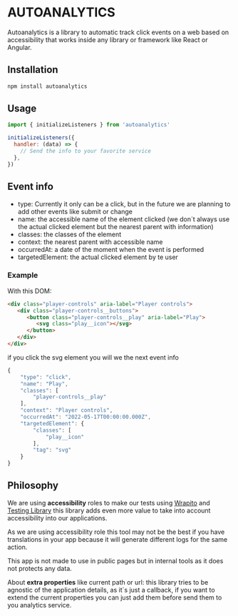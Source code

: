 # AUTOANALYTICS
Autoanalytics is a library to automatic track click events on a web based on accessibility that works inside any library or framework like React or Angular.



## Installation
```bash
npm install autoanalytics
```


## Usage
```js
import { initializeListeners } from 'autoanalytics'

initializeListeners({
  handler: (data) => {
    // Send the info to your favorite service
  },
})
```

## Event info

- type: Currently it only can be a click, but in the future we are planning to add other events like submit or change
- name: the accessible name of the element clicked (we don´t always use the actual clicked element but the nearest parent with information)
- classes: the classes of the element
- context: the nearest parent with accessible name
- occurredAt: a date of the moment when the event is performed
- targetedElement: the actual clicked element by te user


### Example
With this DOM:

```html
<div class="player-controls" aria-label="Player controls">
   <div class="player-controls__buttons">
      <button class="player-controls__play" aria-label="Play">
         <svg class="play__icon"></svg>
      </button>
   </div>
</div>
```

if you click the svg element you will we the next event info

```js
{
    "type": "click",
    "name": "Play",
    "classes": [
        "player-controls__play"
    ],
    "context": "Player controls",
    "occurredAt": "2022-05-17T00:00:00.000Z",
    "targetedElement": {
        "classes": [
            "play__icon"
        ],
        "tag": "svg"
    }
}
```



## Philosophy

We are using **accessibility** roles to make our tests using [Wrapito](https://github.com/mercadona/wrapito) and [Testing Library](https://testing-library.com/) this library adds even more value to take into account accessibility into our applications.

As we are using accessibility role this tool may not be the best if you have translations in your app because it will generate different logs for the same action.

This app is not made to use in public pages but in internal tools as it does not protects any data.

About **extra properties** like current path or url: this library tries to be agnostic of the application details, as it´s just a callback, if you want to extend the current properties you can just add them before send them to you analytics service.

